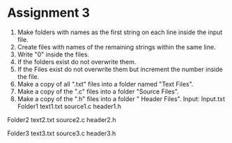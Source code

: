 # Assignment 3
1.	Make folders with names as the first string on each line inside the input file.
2.	Create files with names of the remaining strings within the same line.
3.	Write "0" inside the files.
4.	If the folders exist do not overwrite them.
5.	If the Files exist do not overwrite them but increment the number inside the file.
6.	Make a copy of all ".txt" files into a folder named "Text Files".
7.	Make a copy of the ".c" files into a folder "Source Files".
8.	Make a copy of the ".h" files into a folder " Header Files".
Input: Input.txt
  Folder1 text1.txt source1.c header1.h 
  
  Folder2 text2.txt source2.c header2.h 
  
  Folder3 text3.txt source3.c header3.h
